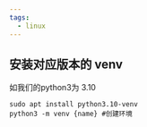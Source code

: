 ```yaml
---
tags:
  - linux
---
```


## 安装对应版本的 venv

如我们的python3为 3.10

```shell
sudo apt install python3.10-venv
python3 -m venv {name} #创建环境
```

